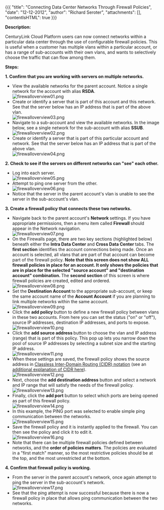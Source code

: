 {{{
  "title": "Connecting Data Center Networks Through Firewall Policies",
  "date": "12-12-2012",
  "author": "Richard Seroter",
  "attachments": [],
  "contentIsHTML": true
}}}

<p><strong>Description:</strong>
</p>
<p>CenturyLink Cloud Platform users can now connect networks within a particular data center through the use of configurable firewall policies. This is useful when a customer has multiple vlans within a particular account, or has a range of sub-accounts with
  their own vlans, and wants to selectively choose the traffic that can flow among them.</p>
<p><strong>Steps:</strong>
</p>
<p><strong>1. Confirm that you are working with servers on multiple networks.&nbsp;</strong>
</p>
<ul>
  <li>View the available networks for the parent account. Notice a single network for the account with alias <strong>RSDA</strong>.
    <br /><img src="https://t3n.zendesk.com/attachments/token/pr4zw73lkszj5hn/?name=firewalloverview01.png" alt="firewalloverview01.png" />
  </li>
  <li>Create or identify a server that is part of this account and this network. See that the server below has an IP address that is part of the above vlan.
    <br /><img src="https://t3n.zendesk.com/attachments/token/fp3mesplizlt7rf/?name=firewalloverview03.png" alt="firewalloverview03.png" />
  </li>
  <li>Navigate to a sub-account and view the available networks. In the image below, see a single network for the sub-account with alias <strong>SSUB</strong>.
    <br /><img src="https://t3n.zendesk.com/attachments/token/snavywmq9cyiyfw/?name=firewalloverview02.png" alt="firewalloverview02.png" />
  </li>
  <li>Create or identify a server that is part of this particular account and network. See that the server below has an IP address that is part of the above vlan.
    <br /><img src="https://t3n.zendesk.com/attachments/token/9s1lw1a1twdqrhy/?name=firewalloverview04.png" alt="firewalloverview04.png" />
  </li>
</ul>
<div><strong>2. Check to see if the servers on different networks can "see" each other.</strong>
</div>
<div>
  <ul>
    <li>Log into each server.
      <br /><img src="https://t3n.zendesk.com/attachments/token/lr9utt2jcpag7e9/?name=firewalloverview05.png" alt="firewalloverview05.png" />
    </li>
    <li>Attempt to ping one server from the other.
      <br /><img src="https://t3n.zendesk.com/attachments/token/qx7sjd1lawbb4ne/?name=firewalloverview06.png" alt="firewalloverview06.png" />
    </li>
    <li>Notice that the server in the parent account's vlan is unable to see the server in the sub-account's vlan.</li>
  </ul>
  <div><strong>3. Create a firewall policy that connects these two networks.</strong>
  </div>
  <div>
    <ul>
      <li>Navigate back to the parent account's <strong>Network </strong>settings. If you have appropriate permissions, then a menu item called <strong>Firewall </strong>should appear in the Network navigation.
        <br /><img src="https://t3n.zendesk.com/attachments/token/khmpd6qbg6uxina/?name=firewalloverview07.png" alt="firewalloverview07.png" />
      </li>
      <li>On the Firewalls page, there are two key sections (highlighted below) beneath either the&nbsp;<strong>Intra Data Center </strong>and <strong>Cross Data Center </strong>tabs. The <strong>first section</strong> identifies the account connections being
        made. Once an account is selected, all vlans that are part of that account can become part of the firewall policy. <strong>Note that this screen does not show ALL firewall policies in place for an account. It only shows the policies that are in place for the selected "source account" and "destination account" combination. </strong>The
        <strong>second section</strong>&nbsp;of this screen is where firewall policies are created, edited and ordered.
        <br /><img src="https://t3n.zendesk.com/attachments/token/7vz1ebnfc1puyso/?name=firewalloverview08.png" alt="firewalloverview08.png" />
      </li>
      <li>Set the <strong>Destination Account </strong>to the appropriate sub-account, or keep the same account name of the <strong>Account Account</strong>&nbsp;if you are planning to link multiple networks within the same account.
        <br /><img src="https://t3n.zendesk.com/attachments/token/7vpflfmsslcftxr/?name=firewalloverview09.png" alt="firewalloverview09.png" />
      </li>
      <li>Click the <strong>add policy </strong>button to define a new firewall policy between vlans in these two accounts. From here you can set the status ("on" or "off"), source IP addresses, destination IP addresses, and ports to expose.
        <br /><img src="https://t3n.zendesk.com/attachments/token/cjomfru8jscgrfy/?name=firewalloverview10.png" alt="firewalloverview10.png" />
      </li>
      <li>Click the <strong>add source address </strong>button to choose the vlan and IP address (range) that is part of this policy. This pop up lets you narrow down the pool of source IP addresses by selecting a subnet size and the starting IP address.
        <br
        /><img src="https://t3n.zendesk.com/attachments/token/k8ujnbnc78uls8c/?name=firewalloverview11.png" alt="firewalloverview11.png" />
      </li>
      <li>When these settings are saved, the firewall policy shows the source address in <a href="http://en.wikipedia.org/wiki/CIDR_notation" target="_blank">Classless Inter-Domain Routing (CIDR) notation</a>&nbsp;(see an <a href="http://technet.microsoft.com/en-us/library/cc958832.aspx"
        target="_blank">additional explanation of CIDR here</a>).
        <br /><img src="https://t3n.zendesk.com/attachments/token/46jc6gtxktmmsc1/?name=firewalloverview12.png" alt="firewalloverview12.png" />
      </li>
      <li>Next, choose the <strong>add destination address</strong>&nbsp;button and select a network and IP range that will satisfy the needs of the firewall policy.
        <br /><img src="https://t3n.zendesk.com/attachments/token/d6d0e1hwezulvuy/?name=firewalloverview13.png" alt="firewalloverview13.png" />
      </li>
      <li>Finally, click the <strong>add port</strong>&nbsp;button to select which ports are being opened as part of this firewall policy.
        <br /><img src="https://t3n.zendesk.com/attachments/token/noalky2hyx9a7wb/?name=firewalloverview14.png" alt="firewalloverview14.png" />
      </li>
      <li>In this example, the PING port was selected to enable simple ping communication between the networks.
        <br /><img src="https://t3n.zendesk.com/attachments/token/u5u4rzv2ukzwfzm/?name=firewalloverview15.png" alt="firewalloverview15.png" />
      </li>
      <li>Save the firewall policy and it is instantly applied to the firewall. You can then see the policy and click it to edit it.
        <br /><img src="https://t3n.zendesk.com/attachments/token/mmf28xgrohw7itv/?name=firewalloverview16.png" alt="firewalloverview16.png" />
      </li>
      <li>Note that there can be multiple firewall policies defined between networks, and the <strong>order of policies matters</strong>. The policies are evaluated in a "first match" manner, so the most restrictive policies should be at the top, and the
        most unrestricted at the bottom.</li>
    </ul>
    <div><strong>4. Confirm that firewall policy is working.</strong>
    </div>
    <div>
      <ul>
        <li>From the server in the parent account's network, once again attempt to ping the server in the sub-account's network.
          <br /><img src="https://t3n.zendesk.com/attachments/token/mtdute2j3pmbxkz/?name=firewalloverview17.png" alt="firewalloverview17.png" />
        </li>
        <li>See that the ping attempt is now successful because there is now a firewall policy in place that allows ping communication between the two networks.</li>
      </ul>
    </div>
  </div>
</div>